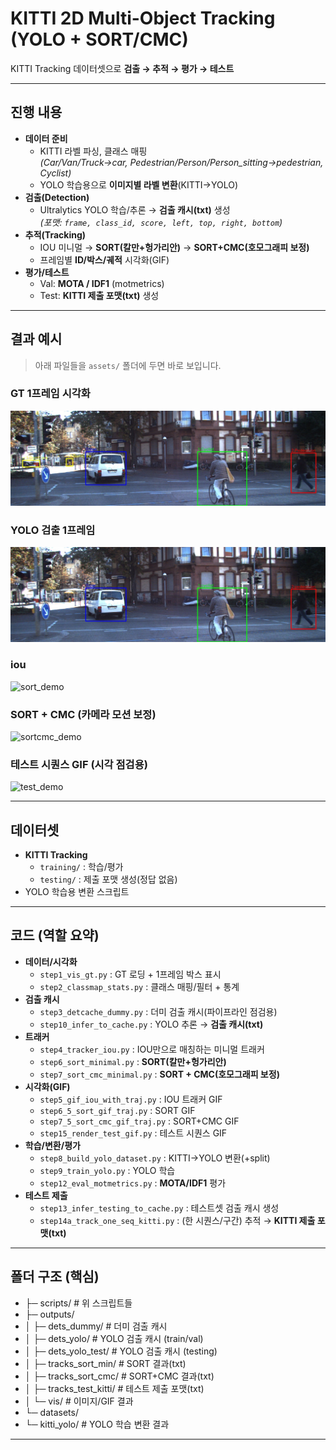 # KITTI 2D Multi-Object Tracking (YOLO + SORT/CMC)

KITTI Tracking 데이터셋으로 **검출 → 추적 → 평가 → 테스트**

---

## 진행 내용
- **데이터 준비**
  - KITTI 라벨 파싱, 클래스 매핑  
    *(Car/Van/Truck→car, Pedestrian/Person/Person_sitting→pedestrian, Cyclist)*
  - YOLO 학습용으로 **이미지별 라벨 변환**(KITTI→YOLO)
- **검출(Detection)**
  - Ultralytics YOLO 학습/추론 → **검출 캐시(txt)** 생성  
    *(포맷: `frame, class_id, score, left, top, right, bottom`)*
- **추적(Tracking)**
  - IOU 미니멀 → **SORT(칼만+헝가리안)** → **SORT+CMC(호모그래피 보정)**
  - 프레임별 **ID/박스/궤적** 시각화(GIF)
- **평가/테스트**
  - Val: **MOTA / IDF1** (motmetrics)  
  - Test: **KITTI 제출 포맷(txt)** 생성

---

## 결과 예시
> 아래 파일들을 `assets/` 폴더에 두면 바로 보입니다.

### GT 1프레임 시각화
![gt_vis](ObjectTracking/outputs/vis/step1_gt_seq0000_f0000.jpg)

### YOLO 검출 1프레임
![yolo_det](ObjectTracking/outputs/vis/step2_seq0000_f0000.jpg)

### iou
![sort_demo](ObjectTracking/outputs/vis/step5_seq0000_iou_traj.gif)

### SORT + CMC (카메라 모션 보정)
![sortcmc_demo](ObjectTracking/outputs/vis/step7_5_seq0000_sortcmc_traj.gif)

### 테스트 시퀀스 GIF (시각 점검용)
![test_demo](ObjectTracking/outputs/vis/test_seq0000_sortcmc.gif)

---

## 데이터셋
- **KITTI Tracking**
  - `training/` : 학습/평가
  - `testing/`  : 제출 포맷 생성(정답 없음)
- YOLO 학습용 변환 스크립트

---

## 코드 (역할 요약)
- **데이터/시각화**
  - `step1_vis_gt.py` : GT 로딩 + 1프레임 박스 표시  
  - `step2_classmap_stats.py` : 클래스 매핑/필터 + 통계
- **검출 캐시**
  - `step3_detcache_dummy.py` : 더미 검출 캐시(파이프라인 점검용)  
  - `step10_infer_to_cache.py` : YOLO 추론 → **검출 캐시(txt)**
- **트래커**
  - `step4_tracker_iou.py` : IOU만으로 매칭하는 미니멀 트래커  
  - `step6_sort_minimal.py` : **SORT(칼만+헝가리안)**  
  - `step7_sort_cmc_minimal.py` : **SORT + CMC(호모그래피 보정)**
- **시각화(GIF)**
  - `step5_gif_iou_with_traj.py` : IOU 트래커 GIF  
  - `step6_5_sort_gif_traj.py` : SORT GIF  
  - `step7_5_sort_cmc_gif_traj.py` : SORT+CMC GIF  
  - `step15_render_test_gif.py` : 테스트 시퀀스 GIF
- **학습/변환/평가**
  - `step8_build_yolo_dataset.py` : KITTI→YOLO 변환(+split)  
  - `step9_train_yolo.py` : YOLO 학습  
  - `step12_eval_motmetrics.py` : **MOTA/IDF1** 평가
- **테스트 제출**
  - `step13_infer_testing_to_cache.py` : 테스트셋 검출 캐시 생성  
  - `step14a_track_one_seq_kitti.py` : (한 시퀀스/구간) 추적 → **KITTI 제출 포맷(txt)**

---

## 폴더 구조 (핵심)

- ├─ scripts/ # 위 스크립트들
- ├─ outputs/
- │ ├─ dets_dummy/ # 더미 검출 캐시
- │ ├─ dets_yolo/ # YOLO 검출 캐시 (train/val)
- │ ├─ dets_yolo_test/ # YOLO 검출 캐시 (testing)
- │ ├─ tracks_sort_min/ # SORT 결과(txt)
- │ ├─ tracks_sort_cmc/ # SORT+CMC 결과(txt)
- │ ├─ tracks_test_kitti/ # 테스트 제출 포맷(txt)
- │ └─ vis/ # 이미지/GIF 결과
- └─ datasets/
- └─ kitti_yolo/ # YOLO 학습 변환 결과

---